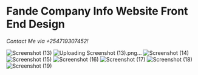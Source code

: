 # Fande Company Info Website Front End Design 

*Contact Me via +254719307452!*

![Screenshot (13)](https://user-images.githubusercontent.com/35328371/97406747-c4f9ba80-190a-11eb-8cec-0c2e3cf8663c.png)
![Uploading Screenshot (13).png…]()
![Screenshot (14)](https://user-images.githubusercontent.com/35328371/97406757-c7f4ab00-190a-11eb-81ab-0cb8086af701.png)
![Screenshot (15)](https://user-images.githubusercontent.com/35328371/97406765-c9be6e80-190a-11eb-8eda-c3da19a88663.png)
![Screenshot (16)](https://user-images.githubusercontent.com/35328371/97406769-cb883200-190a-11eb-9738-6a6055d2b4a1.png)
![Screenshot (17)](https://user-images.githubusercontent.com/35328371/97406774-cd51f580-190a-11eb-9894-1347e4faa05a.png)
![Screenshot (18)](https://user-images.githubusercontent.com/35328371/97406780-cf1bb900-190a-11eb-8f88-2bffcb19b550.png)
![Screenshot (19)](https://user-images.githubusercontent.com/35328371/97406785-d04ce600-190a-11eb-920a-477d9ab75257.png)
